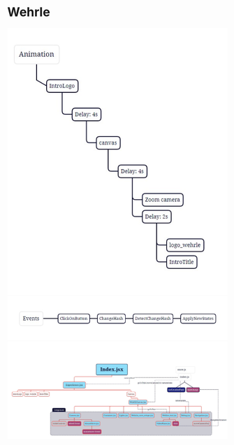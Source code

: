 # Wehrle

![Design preview](./design/organigramme_animation.jpg)
![Design preview](./design/organigramme_events.jpg)
![Design preview](./design/organigramme_fonctionnel.jpg)

